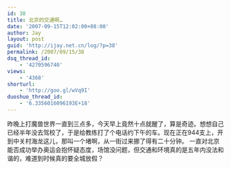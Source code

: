 ```yaml
---
id: 38
title: 北京的交通啊…
date: '2007-09-15T12:02:00+08:00'
author: Jay
layout: post
guid: 'http://ijay.net.cn/log/?p=38'
permalink: /2007/09/15/38
dsq_thread_id:
    - '4270596740'
views:
    - '4368'
shorturl:
    - 'http://goo.gl/wVq9I'
duoshuo_thread_id:
    - '6.3356016096193E+18'
---
```


昨晚上打魔兽世界一直到三点多，今天早上竟然十点就醒了，算是奇迹。想想自己已经半年没去驾校了，于是给教练打了个电话约下午的车。现在正在944支上，开到中关村海龙这儿，那叫一个堵啊，从一街过来挪了得有二十分钟。
一直对北京能否成功举办奥运会抱怀疑态度，场馆没问题，但交通和环境真的是五年内没法和谐的，难道到时候真的要全城放假？